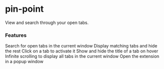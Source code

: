 # pin-point
View and search through your open tabs.

### Features
Search for open tabs in the current window
Display matching tabs and hide the rest
Click on a tab to activate it
Show and hide the title of a tab on hover
Infinite scrolling to display all tabs in the current window
Open the extension in a popup window
